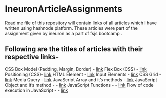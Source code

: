 # IneuronArticleAssignments

Read me file of this repository will contain links of all articles which I have written using hashnode platform.
These articles were part of the assignment given by ineuron as a part of fsjs bootcamp .

## Following are the titles of articles with their respective links-

CSS Box Model (Padding, Margin, Border) - [link](https://navdeep167.hashnode.dev/css-box-model)
Flex Box (CSS) - [link](https://navdeep167.hashnode.dev/css-flexbox)
Positioning (CSS)- [link](https://navdeep167.hashnode.dev/css-positions-a-brief-walkthrough)
HTML Element - [link](https://navdeep167.hashnode.dev/html-elements)
Input Elements - [link](https://navdeep167.hashnode.dev/html-input-tag)
CSS Grid - [link](https://navdeep167.hashnode.dev/css-grid-layout)
Media Query - [link](https://navdeep167.hashnode.dev/css-media-queries)
JavaScript Array and it’s methods - [link](https://navdeep167.hashnode.dev/arrays-in-javascript-a-quick-walkthrough)
JavaScript Object and it’s method - - [link](https://navdeep167.hashnode.dev/objects-in-javascript-and-its-methods)
JavaScript Functions - - [link](https://navdeep167.hashnode.dev/javascript-functions)
Flow of code execution in JavaScript - - [link](https://navdeep167.hashnode.dev/javascript-code-execution)

